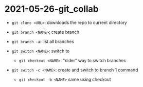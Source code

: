 # 2021-05-26-git_collab

- `git clone <URL>`: downloads the repo to current directory

- `git branch <NAME>`: create branch <NAME>
- `git branch -a`: list all branches
- `git switch <NAME>`: switch to <NAME>
    - `git checkout <NAME>`: "older" way to switch branches
- `git switch -c <NAME>`: create and switch to branch 1 command
    - `git checkout -b <NAME>` same using checkout

